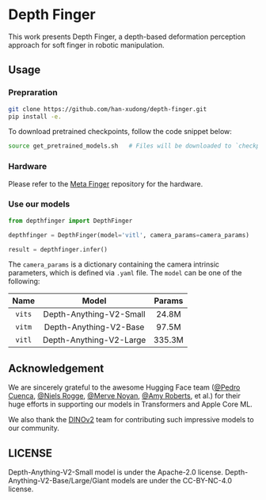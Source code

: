 # Depth Finger

This work presents Depth Finger, a depth-based deformation perception approach for soft finger in robotic manipulation.

## Usage

### Prepraration

```bash
git clone https://github.com/han-xudong/depth-finger.git
pip install -e.
```

To download pretrained checkpoints, follow the code snippet below:

```bash
source get_pretrained_models.sh   # Files will be downloaded to `checkpoints` directory.
```

### Hardware

Please refer to the [Meta Finger](https://github.com/han-xudong/meta-finger) repository for the hardware.

### Use our models

```python
from depthfinger import DepthFinger

depthfinger = DepthFinger(model='vitl', camera_params=camera_params)

result = depthfinger.infer()
```

The `camera_params` is a dictionary containing the camera intrinsic parameters, which is defined via `.yaml` file. The `model` can be one of the following:

| Name | Model | Params |
|:-:|:-:|:-:|
| `vits` | Depth-Anything-V2-Small | 24.8M |
| `vitm` | Depth-Anything-V2-Base | 97.5M |
| `vitl` | Depth-Anything-V2-Large | 335.3M |

## Acknowledgement

We are sincerely grateful to the awesome Hugging Face team ([@Pedro Cuenca](https://huggingface.co/pcuenq), [@Niels Rogge](https://huggingface.co/nielsr), [@Merve Noyan](https://huggingface.co/merve), [@Amy Roberts](https://huggingface.co/amyeroberts), et al.) for their huge efforts in supporting our models in Transformers and Apple Core ML.

We also thank the [DINOv2](https://github.com/facebookresearch/dinov2) team for contributing such impressive models to our community.

## LICENSE

Depth-Anything-V2-Small model is under the Apache-2.0 license. Depth-Anything-V2-Base/Large/Giant models are under the CC-BY-NC-4.0 license.
